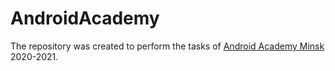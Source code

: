 # AndroidAcademy

The repository was created to perform the tasks of [Android Academy Minsk](https://github.com/android-academy-minsk)
 2020-2021.
